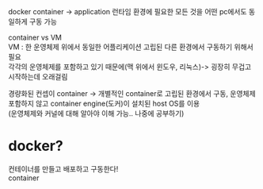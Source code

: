 docker container -> application 런타임 환경에 필요한 모든 것을 어떤 pc에서도 동일하게 구동 가능  

container vs VM  
VM : 한 운영체제 위에서 동일한 어플리케이션 고립된 다른 환경에서 구동하기 위해서 필요  
각각의 운영체제를 포함하고 있기 때문에(맥 위에서 윈도우, 리눅스)-> 굉장히 무겁고 시작하는데 오래걸림  

경량화된 컨셉이 container -> 개별적인 container로 고립된 환경에서 구동, 운영체제 포함하지 않고 container engine(도커)이 설치된 host OS를 이용  
(운영체제와 커널에 대해 알아야 이해 가능.. 나중에 공부하기)  

# docker?
컨테이너를 만들고 배포하고 구동한다!  
container 
